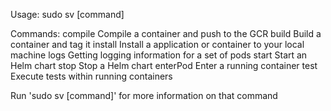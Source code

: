 Usage: sudo sv [command]

Commands:
	compile		Compile a container and push to the GCR
	build		Build a container and tag it
	install		Install a application or container to your local machine
	logs		Getting logging information for a set of pods
	start		Start an Helm chart
	stop		Stop a Helm chart
	enterPod	Enter a running container
	test		Execute tests within running containers

Run 'sudo sv [command]' for more information on that command